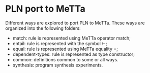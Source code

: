 # PLN port to MeTTa

Different ways are explored to port PLN to MeTTa.  These ways are
organized into the following folders:

- match: rule is represented using MeTTa operator match;
- entail: rule is represented with the symbol ⊢;
- equal: rule is represented using MeTTa equality =;
- dependent-types: rule is represented as type constructor;
- common: definitions common to some or all ways.
- synthesis: program synthesis experiments.
